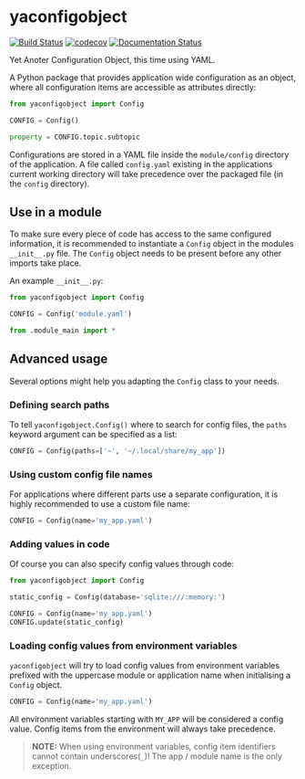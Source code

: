 yaconfigobject
==============

[![Build Status](https://travis-ci.com/MeteoSwiss/yaconfigobject.svg?branch=master)](https://travis-ci.com/MeteoSwiss/yaconfigobject) [![codecov](https://codecov.io/gh/MeteoSwiss/yaconfigobject/branch/master/graph/badge.svg)](https://codecov.io/gh/MeteoSwiss/yaconfigobject) [![Documentation Status](https://readthedocs.org/projects/yaconfigobject/badge/?version=latest)](https://yaconfigobject.readthedocs.io/en/latest/?badge=latest)


Yet Anoter Configuration Object, this time using YAML.

A Python package that provides application wide configuration as an object,
where all configuration items are accessible as attributes directly:

```python
from yaconfigobject import Config

CONFIG = Config()

property = CONFIG.topic.subtopic
```

Configurations are stored in a YAML file inside the `module/config` directory
of the application. A file called `config.yaml` existing in the applications
current working directory will take precedence over the packaged file (in the
`config` directory).


Use in a module
---------------

To make sure every piece of code has access to the same configured information,
it is recommended to instantiate a `Config` object in the modules `__init__.py`
file. The `Config` object needs to be present before any other imports take
place.

An example `__init__.py`:

```python
from yaconfigobject import Config

CONFIG = Config('module.yaml')

from .module_main import *
```


Advanced usage
--------------

Several options might help you adapting the ``Config`` class to your needs.

### Defining search paths

To tell ``yaconfigobject.Config()`` where to search for config files, the
``paths`` keyword argument can be specified as a list:

```python
CONFIG = Config(paths=['~', '~/.local/share/my_app'])
```

### Using custom config file names

For applications where different parts use a separate configuration, it is 
highly recommended to use a custom file name:

```python
CONFIG = Config(name='my_app.yaml')
```

### Adding values in code

Of course you can also specify config values through code:

```python
from yaconfigobject import Config

static_config = Config(database='sqlite:///:memory:')

CONFIG = Config(name='my_app.yaml')
CONFIG.update(static_config)
```

### Loading config values from environment variables

`yaconfigobject` will try to load config values from environment variables 
prefixed with the uppercase module or application name when initialising a 
`Config` object.

```python
CONFIG = Config(name='my_app.yaml')
```

All environment variables starting with `MY_APP` will be considered a config 
value. Config items from the environment will always take precedence.

> **NOTE:** When using environment variables, config item identifiers cannot
> contain underscores(`_`)! The app / module name is the only exception.
